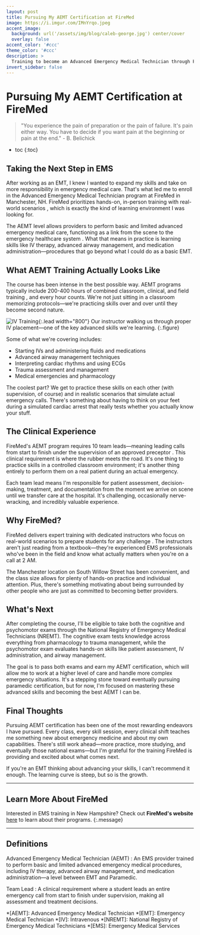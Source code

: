 ```yaml
---
layout: post
title: Pursuing My AEMT Certification at FireMed
image: https://i.imgur.com/IMnYrqo.jpeg
accent_image: 
  background: url('/assets/img/blog/caleb-george.jpg') center/cover
  overlay: false
accent_color: '#ccc'
theme_color: '#ccc'
description: >
  Training to become an Advanced Emergency Medical Technician through FireMed in Manchester, NH.
invert_sidebar: false
---
```


# Pursuing My AEMT Certification at FireMed

> "You experience the pain of preparation or the pain of failure. It's pain either way. You have to decide if you want pain at the beginning or pain at the end." - B. Belichick

* toc
{:toc}


## Taking the Next Step in EMS
After working as an EMT, I knew I wanted to expand my skills and take on more responsibility in emergency medical care. That's what led me to enroll in the Advanced Emergency Medical Technician program at FireMed in Manchester, NH. FireMed prioritizes hands-on, in-person training with real-world scenarios , which is exactly the kind of learning environment I was looking for.

The AEMT level allows providers to perform basic and limited advanced emergency medical care, functioning as a link from the scene to the emergency healthcare system . What that means in practice is learning skills like IV therapy, advanced airway management, and medication administration—procedures that go beyond what I could do as a basic EMT.

## What AEMT Training Actually Looks Like
The course has been intense in the best possible way. AEMT programs typically include 200-400 hours of combined classroom, clinical, and field training , and every hour counts. We're not just sitting in a classroom memorizing protocols—we're practicing skills over and over until they become second nature.

![IV Training](https://i.imgur.com/0mUadkA.jpeg "Instructor demonstrating IV placement technique"){:.lead width="800"}
Our instructor walking us through proper IV placement—one of the key advanced skills we're learning.
{:.figure}

Some of what we're covering includes:
- Starting IVs and administering fluids and medications
- Advanced airway management techniques
- Interpreting cardiac rhythms and using ECGs
- Trauma assessment and management
- Medical emergencies and pharmacology

The coolest part? We get to practice these skills on each other (with supervision, of course) and in realistic scenarios that simulate actual emergency calls. There's something about having to think on your feet during a simulated cardiac arrest that really tests whether you actually know your stuff.

## The Clinical Experience
FireMed's AEMT program requires 10 team leads—meaning leading calls from start to finish under the supervision of an approved preceptor . This clinical requirement is where the rubber meets the road. It's one thing to practice skills in a controlled classroom environment; it's another thing entirely to perform them on a real patient during an actual emergency.

Each team lead means I'm responsible for patient assessment, decision-making, treatment, and documentation from the moment we arrive on scene until we transfer care at the hospital. It's challenging, occasionally nerve-wracking, and incredibly valuable experience.

## Why FireMed?
FireMed delivers expert training with dedicated instructors who focus on real-world scenarios to prepare students for any challenge . The instructors aren't just reading from a textbook—they're experienced EMS professionals who've been in the field and know what actually matters when you're on a call at 2 AM.

The Manchester location on South Willow Street has been convenient, and the class size allows for plenty of hands-on practice and individual attention. Plus, there's something motivating about being surrounded by other people who are just as committed to becoming better providers.

## What's Next
After completing the course, I'll be eligible to take both the cognitive and psychomotor exams through the National Registry of Emergency Medical Technicians (NREMT). The cognitive exam tests knowledge across everything from pharmacology to trauma management, while the psychomotor exam evaluates hands-on skills like patient assessment, IV administration, and airway management.

The goal is to pass both exams and earn my AEMT certification, which will allow me to work at a higher level of care and handle more complex emergency situations. It's a stepping stone toward eventually pursuing paramedic certification, but for now, I'm focused on mastering these advanced skills and becoming the best AEMT I can be.

## Final Thoughts
Pursuing AEMT certification has been one of the most rewarding endeavors I have pursued. Every class, every skill session, every clinical shift teaches me something new about emergency medicine and about my own capabilities. There's still work ahead—more practice, more studying, and eventually those national exams—but I'm grateful for the training FireMed is providing and excited about what comes next.

If you're an EMT thinking about advancing your skills, I can't recommend it enough. The learning curve is steep, but so is the growth.

* * * 

## Learn More About FireMed
Interested in EMS training in New Hampshire? Check out **FireMed's website** [here](https://nhfiremed.com/) to learn about their programs.
{:.message}
* * *

## Definitions
Advanced Emergency Medical Technician (AEMT)
: An EMS provider trained to perform basic and limited advanced emergency medical procedures, including IV therapy, advanced airway management, and medication administration—a level between EMT and Paramedic.

Team Lead
: A clinical requirement where a student leads an entire emergency call from start to finish under supervision, making all assessment and treatment decisions.



*[AEMT]: Advanced Emergency Medical Technician
*[EMT]: Emergency Medical Technician
*[IV]: Intravenous
*[NREMT]: National Registry of Emergency Medical Technicians
*[EMS]: Emergency Medical Services